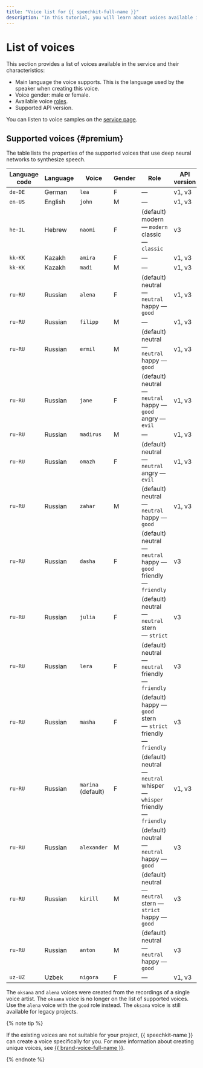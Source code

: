 ```yaml
---
title: "Voice list for {{ speechkit-full-name }}"
description: "In this tutorial, you will learn about voices available in {{ speechkit-name }}."
---
```


# List of voices

This section provides a list of voices available in the service and their characteristics:

* Main language the voice supports. This is the language used by the speaker when creating this voice.
* Voice gender: male or female.
* Available voice [roles](index.md#role).
* Supported API version.


You can listen to voice samples on the [service page](/services/speechkit).


## Supported voices {#premium}

The table lists the properties of the supported voices that use deep neural networks to synthesize speech.

| Language code | Language | Voice | Gender | Role | API version | 
|---------| ---- | ---- | -- |--------|---|
| `de-DE` | German | `lea` | F | — | v1, v3 |
| `en-US` | English | `john` | M | — | v1, v3 |
| `he-IL` | Hebrew | `naomi` | F | (default) modern — `modern` </br> classic — `classic` |  v3 |
| `kk-KK` | Kazakh | `amira` | F | — | v1, v3 |
| `kk-KK` | Kazakh | `madi` | M | — | v1, v3 |
| `ru-RU` | Russian | `alena` | F | (default) neutral — `neutral` </br> happy — `good` </br> | v1, v3 |
| `ru-RU` | Russian | `filipp` | M | — | v1, v3 |
| `ru-RU` | Russian | `ermil` | M | (default) neutral — `neutral` </br> happy — `good` | v1, v3 |
| `ru-RU` | Russian | `jane` | F | (default) neutral — `neutral` </br> happy — `good` </br> angry — `evil` | v1, v3 |
| `ru-RU` | Russian | `madirus` | M | — | v1, v3 |
| `ru-RU` | Russian | `omazh` | F | (default) neutral — `neutral` </br> angry — `evil` | v1, v3 |
| `ru-RU` | Russian | `zahar` | M | (default) neutral — `neutral` </br> happy — `good` | v1, v3 |
| `ru-RU` | Russian | `dasha` | F | (default) neutral — `neutral` </br> happy — `good`</br> friendly — `friendly` | v3 |
| `ru-RU` | Russian | `julia` | F | (default) neutral — `neutral` </br> stern — `strict` | v3 |
| `ru-RU` | Russian | `lera` | F | (default) neutral — `neutral` </br> friendly — `friendly` | v3 |
| `ru-RU` | Russian | `masha` | F | (default) happy — `good` </br> stern — `strict` </br> friendly — `friendly` | v3 |
| `ru-RU` | Russian | `marina` </br> (default) | F | (default) neutral — `neutral` </br> whisper — `whisper` </br> friendly — `friendly` | v1, v3 |
| `ru-RU` | Russian | `alexander` | M | (default) neutral — `neutral` </br> happy — `good` | v3 |
| `ru-RU` | Russian | `kirill` | M | (default) neutral — `neutral` </br> stern — `strict` </br> happy — `good` | v3 |
| `ru-RU` | Russian | `anton` | M | (default) neutral — `neutral` </br> happy — `good` | v3 |
| `uz-UZ` | Uzbek | `nigora` | F | — | v1, v3 |

The `oksana` and `alena` voices were created from the recordings of a single voice artist. The `oksana` voice is no longer on the list of supported voices. Use the `alena` voice with the `good` role instead. The `oksana` voice is still available for legacy projects.

{% note tip %}

If the existing voices are not suitable for your project, {{ speechkit-name }} can create a voice specifically for you. For more information about creating unique voices, see [{{ brand-voice-full-name }}](brand-voice/index.md).

{% endnote %}